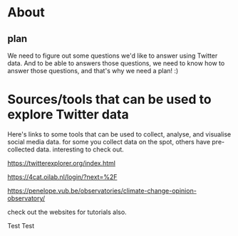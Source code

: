 # About

## plan
We need to figure out some questions we'd like to answer using Twitter data. And to be able to answers those questions, we need to know how to answer those questions, and that's why we need a plan! :)

# Sources/tools that can be used to explore Twitter data
Here's links to some tools that can be used to collect, analyse, and visualise social media data. for some you collect data on the spot, others have pre-collected data. interesting to check out.

https://twitterexplorer.org/index.html

https://4cat.oilab.nl/login/?next=%2F

https://penelope.vub.be/observatories/climate-change-opinion-observatory/

check out the websites for tutorials also.

Test
Test